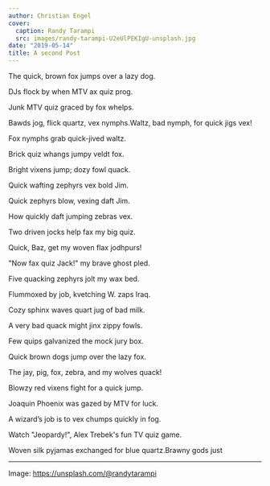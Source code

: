 ```yaml
---
author: Christian Engel
cover:
  caption: Randy Tarampi
  src: images/randy-tarampi-U2eUlPEKIgU-unsplash.jpg
date: "2019-05-14"
title: A second Post
---
```


The quick, brown fox jumps over a lazy dog.

DJs flock by when MTV ax quiz prog.

Junk MTV quiz graced by fox whelps.

Bawds jog, flick quartz, vex nymphs.Waltz, bad nymph, for quick jigs vex! 

Fox nymphs grab quick-jived waltz.

Brick quiz whangs jumpy veldt fox.

Bright vixens jump; dozy fowl quack.

Quick wafting zephyrs vex bold Jim.

Quick zephyrs blow, vexing daft Jim.

How quickly daft jumping zebras vex.

Two driven jocks help fax my big quiz.

Quick, Baz, get my woven flax jodhpurs! 

"Now fax quiz Jack!" my brave ghost pled.

Five quacking zephyrs jolt my wax bed.

Flummoxed by job, kvetching W. zaps Iraq.

Cozy sphinx waves quart jug of bad milk.

A very bad quack might jinx zippy fowls.

Few quips galvanized the mock jury box.

Quick brown dogs jump over the lazy fox.

The jay, pig, fox, zebra, and my wolves quack! 

Blowzy red vixens fight for a quick jump.

Joaquin Phoenix was gazed by MTV for luck.

A wizard’s job is to vex chumps quickly in fog.

Watch "Jeopardy!", Alex Trebek's fun TV quiz game.

Woven silk pyjamas exchanged for blue quartz.Brawny gods just

---

Image: https://unsplash.com/@randytarampi
